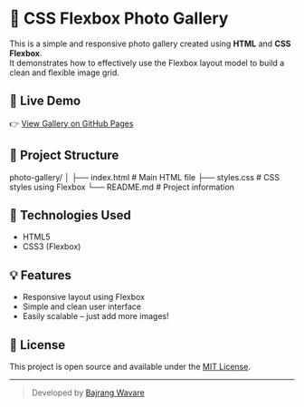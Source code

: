 # 📸 CSS Flexbox Photo Gallery

This is a simple and responsive photo gallery created using **HTML** and **CSS Flexbox**.  
It demonstrates how to effectively use the Flexbox layout model to build a clean and flexible image grid.

## 🚀 Live Demo

👉 [View Gallery on GitHub Pages](https://bajrangw.github.io/flexbox-photo-gallery/)  


## 📂 Project Structure

photo-gallery/
│
├── index.html # Main HTML file
├── styles.css # CSS styles using Flexbox
└── README.md # Project information


## 🧰 Technologies Used

- HTML5
- CSS3 (Flexbox)

## 💡 Features

- Responsive layout using Flexbox
- Simple and clean user interface
- Easily scalable – just add more images!


## 📘 License

This project is open source and available under the [MIT License](LICENSE).

---

> Developed by [Bajrang Wavare](https://github.com/bajrangw)
